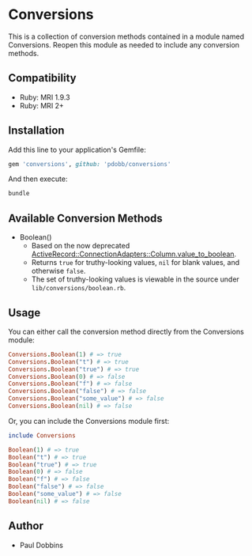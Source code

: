 # Conversions

This is a collection of conversion methods contained in a module named
Conversions. Reopen this module as needed to include any conversion methods.


## Compatibility

* Ruby: MRI 1.9.3
* Ruby: MRI 2+


## Installation

Add this line to your application's Gemfile:

```ruby
gem 'conversions', github: 'pdobb/conversions'
```

And then execute:

```ruby
bundle
```


## Available Conversion Methods

* Boolean()
  * Based on the now deprecated [ActiveRecord::ConnectionAdapters::Column.value_to_boolean](http://www.rubydoc.info/docs/rails/ActiveRecord/ConnectionAdapters/Column.value_to_boolean).
  * Returns `true` for truthy-looking values, `nil` for blank values, and otherwise `false`.
  * The set of truthy-looking values is viewable in the source under `lib/conversions/boolean.rb`.


## Usage

You can either call the conversion method directly from the Conversions module:

```ruby
Conversions.Boolean(1) # => true
Conversions.Boolean("t") # => true
Conversions.Boolean("true") # => true
Conversions.Boolean(0) # => false
Conversions.Boolean("f") # => false
Conversions.Boolean("false") # => false
Conversions.Boolean("some_value") # => false
Conversions.Boolean(nil) # => false
```

Or, you can include the Conversions module first:

```ruby
include Conversions

Boolean(1) # => true
Boolean("t") # => true
Boolean("true") # => true
Boolean(0) # => false
Boolean("f") # => false
Boolean("false") # => false
Boolean("some_value") # => false
Boolean(nil) # => false
```


## Author

- Paul Dobbins
